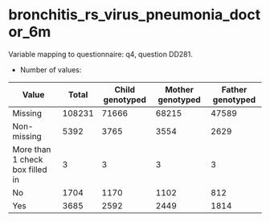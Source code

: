 # bronchitis_rs_virus_pneumonia_doctor_6m
Variable mapping to questionnaire: q4, question DD281.
- Number of values:

| Value | Total | Child genotyped | Mother genotyped | Father genotyped |
| ----- | ----- | --------------- | ---------------- | ---------------- |
| Missing | 108231 | 71666 | 68215 | 47589 |
| Non-missing | 5392 | 3765 | 3554 | 2629 |
| More than 1 check box filled in | 3 | 3 | 3 |3 |
| No | 1704 | 1170 | 1102 |812 |
| Yes | 3685 | 2592 | 2449 |1814 |




